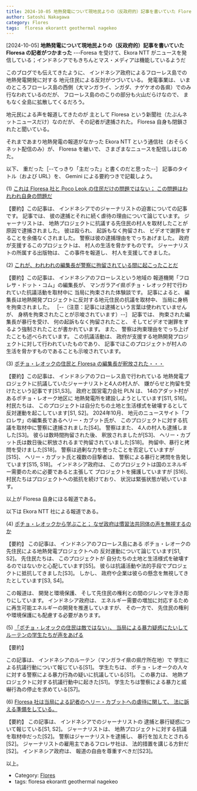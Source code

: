 ```yaml
---
title: 2024-10-05 地熱発電について現地民よりの（反政府的）記事を書いていた Floresa の記者がつかまった ---Foresa を受けて、Ekora NTT がニュースを発信している；インドネシアでもきちんとマス・メディアは機能しているようだ
author: Satoshi Nakagawa
category: Flores
tags:  floresa ekorantt geothermal nagekeo
---
```


[2024-10-05] **地熱発電について現地民よりの（反政府的）記事を書いていた Floresa の記者がつかまった**  ---Foresa を受けて、Ekora NTT がニュースを発信している；インドネシアでもきちんとマス・メディアは機能しているようだ

 このブログでも伝えてきたように、
インドネシア政府によるフローレス島での地熱発電開発に対する
地元住民による反対がつづいている。
発電事業は、
いまのところフローレス島の西側（大マンガライ、ンガダ、ナゲケオの各県）でのみ
行なわれているのだが、
フローレス島ののこりの部分も火山だらけなので、
まもなく全島に拡散してくるだろう。

 地元民による声を報道してきたのが
主として Floresa という新聞社（たぶんネットニュースだけ）なのだが、
その記者が逮捕された。
Floresa 自身も閉鎖されたと聞いている。

 それまであまり地熱発電の報道がなかった
Ekora NTT という通信社（おそらくネット配信のみ）が、
Floresa を継いで、
さまざまなニュースを配信しはじめた。

 以下、
重だった［--てっきり「主だった」と書くのだと思った--］
記事のタイトル（および URL）を、
Gemini による要約つきで記載しよう。

 (1)
[これは Floresa 社と Poco Leok の住民だけの問題ではない；
この問題はわれわれ自身の問題だ](https://floresa.co/perspektif/analisis/68138/2024/10/06/bukan-hanya-soal-pemimpin-redaksi-floresa-dan-warga-poco-leok-ini-masalah-kita-semua)

 【要約】この記事は、
インドネシアでのジャーナリストの迫害についての記事です。
記事では、
彼の逮捕とそれに続く虐待の理由について論じています。
ジャーナリストは、
地熱プロジェクトに抗議する先住民の村人を取材したことが原因で逮捕されました。
彼は殴られ、
起訴もなく拘留され、
ビデオで謝罪をすることを余儀なくされました。
警察は彼の逮捕理由をでっちあげました。
政府が支援するこのプロジェクトは、
村人の生活を脅かすものです。
ジャーナリストの所属する出版物は、
この事件を報道し、
村人を支援してきました。

 (2)
[これが、われわれの編集長が警察に拘留されている間に起こったことだ](https://floresa.co/dari-redaksi/68115/2024/10/03/ini-yang-terjadi-selama-pemimpin-redaksi-kami-disekap-aparat)

 【要約】この記事は、
インドネシアのフローレスという地域の
報道機関「フロレサ・ドット・コム」の編集長が、
マンガラアイ県ポチョ・レオック村で行われていた抗議活動を取材中に
当局に拘束された体験談です。
記事によると、
編集長は地熱開発プロジェクトに反対する地元住民の抗議を取材中、
当局に身柄を拘束されました。
［--（注意：記事には逮捕という言葉は使われていませんが、
身柄を拘束されたことが示唆されています）--］ 
記事では、
拘束された編集長が暴行を受け、
何の起訴もなく拘留されたこと、
そしてビデオで謝罪をするよう強制されたことが書かれています。
また、
警察は拘束理由をでっち上げたことも述べられています。
この抗議活動は、
政府が支援する地熱開発プロジェクトに対して行われていたものであり、
記事ではこのプロジェクトが村人の生活を脅かすものであることも示唆されています。

 (3)
[ポチョ・レオックの住民と Floresa の編集長が釈放された・・・](https://floresa.co/reportase/peristiwa/68104/2024/10/02/warga-poco-leok-dan-pemimpin-redaksi-floresa-dibebaskan-kapolres-manggarai-sebut-mereka-diamankan)

【要約】この記事は、
インドネシアのフローレス島で行われている
地熱発電プロジェクトに抗議していたジャーナリストと4人の村人が、
嫌がらせと拘留を受けたという記事です[S1,S3]。
政府と国営電力会社 PLN は、
14のアダット村があるポチョ・レオーク地区に
地熱発電所を建設しようとしています[S11, S16]。
村民たちは、
このプロジェクトは自分たちの土地と生活様式を破壊するとして
反対運動を起こしています[S1, S2]。
2024年10月、
地元のニュースサイト「フロレサ」の編集長であるヘリー・カブット氏が、
このプロジェクトに対する抗議を取材中に警察に逮捕されました[S4]。
警察はまた、
4人の村人も逮捕しました[S3]。
彼らは数時間拘留された後、
釈放されましたが[S3]、
ヘリー・カブット氏は数日後に釈放されるまで拘留されていました[S18]。
拘留中、暴行と拷問を受けました[S18]。
警察は過剰な力を使ったことを否定していますが[S15]、
ヘリー・カブット氏と複数の目撃者は、
警察による暴行と拷問を告発しています[S15, S18]。
インドネシア政府は、
このプロジェクトは国のエネルギー需要のために必要であると主張して
プロジェクトを擁護していますが [S16]、
村民たちはプロジェクトへの抵抗を続けており、
状況は緊張状態が続いています。

 以上が Floresa 自身にほる報道である。

 以下は Ekora NTT 社による報道である。

 (4) 
[ポチョ・レオックから学ぶこと；
なぜ政府は慣習法共同体の声を無視するのか](https://ekorantt.com/2024/10/04/belajar-dari-penolakan-geotermal-di-poco-leok-kenapa-negara-abai-dengan-suara-masyarakat-adat/)

 【要約】
この記事は、
インドネシアのフローレス島にある
ポチョ・レオークの先住民による地熱発電プロジェクトへの
反対運動について論じています[S1, S2]。
先住民たちは、
このプロジェクトが
自分たちの土地と生活様式を破壊するのではないかと心配しています[S5]。
彼らは抗議活動や法的手段でプロジェクトに抵抗してきました[S3]。
しかし、
政府や企業は彼らの懸念を無視してきたとしています[S3, S4]。

 この報道は、
開発と環境保護、
そして先住民の権利との間のジレンマを浮き彫りにしています。
インドネシア政府は、
エネルギー需要の増加に対応するために再生可能エネルギーの開発を推進していますが、
その一方で、
先住民の権利や環境保護にも配慮する必要があります。

 (5) 
[「ポチョ・レオックの住民は敵ではない」、
当局による暴力疑惑にたいして
ルーテンの学生たちが声をあげる](https://ekorantt.com/2024/10/05/warga-poco-leok-bukan-musuh-seruan-mahasiswa-di-ruteng-terhadap-dugaan-tindak-kekerasan-oleh-aparat/)

 【要約】

この記事は、
インドネシアのルーテン（マンガライ県の県庁所在地）で
学生による抗議行動について報じている[S1]。
学生たちは、
ポチョ・レオークの人々に対する警察による暴力行為の疑いに抗議している[S1]。
この暴力は、
地熱プロジェクトに対する抗議行動中に起きた[S1]。
学生たちは警察による暴力と威嚇行為の停止を求めている[S7]。

 (6)
[Floresa 社は当局による記者のヘリー・カブットへの虐待に関して、
法に訴える準備をしている。](https://ekorantt.com/2024/10/05/floresa-akan-tempuh-jalur-hukum-terkait-dugaan-penganiayaan-herry-kabut-oleh-aparat/)

 【要約】
この記事は、
インドネシアでのジャーナリストの
逮捕と暴行疑惑について報じている[S1, S2]。
ジャーナリストは、
地熱プロジェクトに対する抗議を取材中だった[S2]。
警察はジャーナリストを逮捕し、
暴行を加えたとされる[S2]。
ジャーナリストの雇用主であるフロレサ社は、
法的措置を講じる方針だ[S2]。
インドネシア政府は、
報道の自由を尊重すべきだ[S23]。

 以上。

- Category: [Flores](https://merapano.github.io/categories.html#Flores)
- tags:  floresa ekorantt geothermal nagekeo
